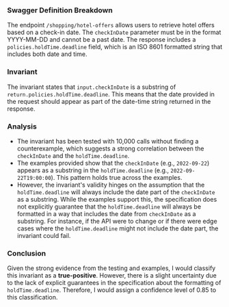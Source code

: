 ### Swagger Definition Breakdown
The endpoint `/shopping/hotel-offers` allows users to retrieve hotel offers based on a check-in date. The `checkInDate` parameter must be in the format YYYY-MM-DD and cannot be a past date. The response includes a `policies.holdTime.deadline` field, which is an ISO 8601 formatted string that includes both date and time.

### Invariant
The invariant states that `input.checkInDate` is a substring of `return.policies.holdTime.deadline`. This means that the date provided in the request should appear as part of the date-time string returned in the response.

### Analysis
- The invariant has been tested with 10,000 calls without finding a counterexample, which suggests a strong correlation between the `checkInDate` and the `holdTime.deadline`.
- The examples provided show that the `checkInDate` (e.g., `2022-09-22`) appears as a substring in the `holdTime.deadline` (e.g., `2022-09-22T19:00:00`). This pattern holds true across the examples.
- However, the invariant's validity hinges on the assumption that the `holdTime.deadline` will always include the date part of the `checkInDate` as a substring. While the examples support this, the specification does not explicitly guarantee that the `holdTime.deadline` will always be formatted in a way that includes the date from `checkInDate` as a substring. For instance, if the API were to change or if there were edge cases where the `holdTime.deadline` might not include the date part, the invariant could fail.

### Conclusion
Given the strong evidence from the testing and examples, I would classify this invariant as a **true-positive**. However, there is a slight uncertainty due to the lack of explicit guarantees in the specification about the formatting of `holdTime.deadline`. Therefore, I would assign a confidence level of 0.85 to this classification.
